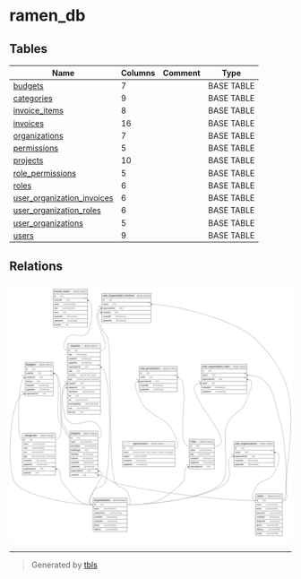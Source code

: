 # ramen_db

## Tables

| Name | Columns | Comment | Type |
| ---- | ------- | ------- | ---- |
| [budgets](budgets.md) | 7 |  | BASE TABLE |
| [categories](categories.md) | 9 |  | BASE TABLE |
| [invoice_items](invoice_items.md) | 8 |  | BASE TABLE |
| [invoices](invoices.md) | 16 |  | BASE TABLE |
| [organizations](organizations.md) | 7 |  | BASE TABLE |
| [permissions](permissions.md) | 5 |  | BASE TABLE |
| [projects](projects.md) | 10 |  | BASE TABLE |
| [role_permissions](role_permissions.md) | 5 |  | BASE TABLE |
| [roles](roles.md) | 6 |  | BASE TABLE |
| [user_organization_invoices](user_organization_invoices.md) | 6 |  | BASE TABLE |
| [user_organization_roles](user_organization_roles.md) | 6 |  | BASE TABLE |
| [user_organizations](user_organizations.md) | 5 |  | BASE TABLE |
| [users](users.md) | 9 |  | BASE TABLE |

## Relations

![er](schema.svg)

---

> Generated by [tbls](https://github.com/k1LoW/tbls)
